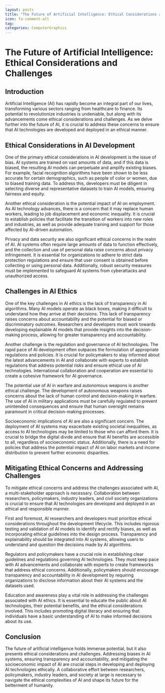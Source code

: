 ```yaml
---
layout: posts
title: "The Future of Artificial Intelligence: Ethical Considerations and Challenges"
icon: fa-comment-alt
tag:      
categories: ComputerGraphics
---
```



# The Future of Artificial Intelligence: Ethical Considerations and Challenges

## Introduction
Artificial Intelligence (AI) has rapidly become an integral part of our lives, transforming various sectors ranging from healthcare to finance. Its potential to revolutionize industries is undeniable, but along with its advancements come ethical considerations and challenges. As we delve further into the future of AI, it is crucial to address these concerns to ensure that AI technologies are developed and deployed in an ethical manner.

## Ethical Considerations in AI Development
One of the primary ethical considerations in AI development is the issue of bias. AI systems are trained on vast amounts of data, and if this data is biased, the resulting AI models can perpetuate and amplify existing biases. For example, facial recognition algorithms have been shown to be less accurate for certain demographics, such as people of color or women, due to biased training data. To address this, developers must be diligent in selecting diverse and representative datasets to train AI models, ensuring fairness and equity.

Another ethical consideration is the potential impact of AI on employment. As AI technology advances, there is a concern that it may replace human workers, leading to job displacement and economic inequality. It is crucial to establish policies that facilitate the transition of workers into new roles and industries, as well as provide adequate training and support for those affected by AI-driven automation.

Privacy and data security are also significant ethical concerns in the realm of AI. AI systems often require large amounts of data to function effectively, and the collection and use of personal data raise concerns about privacy infringement. It is essential for organizations to adhere to strict data protection regulations and ensure that user consent is obtained before collecting or using personal data. Additionally, robust security measures must be implemented to safeguard AI systems from cyberattacks and unauthorized access.

## Challenges in AI Ethics
One of the key challenges in AI ethics is the lack of transparency in AI algorithms. Many AI models operate as black boxes, making it difficult to understand how they arrive at their decisions. This lack of transparency raises concerns about accountability and the potential for biased or discriminatory outcomes. Researchers and developers must work towards developing explainable AI models that provide insights into the decision-making process, allowing for greater transparency and accountability.

Another challenge is the regulation and governance of AI technologies. The rapid pace of AI development often outpaces the formulation of appropriate regulations and policies. It is crucial for policymakers to stay informed about the latest advancements in AI and collaborate with experts to establish regulations that address potential risks and ensure ethical use of AI technologies. International collaboration and cooperation are essential to create a cohesive framework for AI governance.

The potential use of AI in warfare and autonomous weapons is another ethical challenge. The development of autonomous weapons raises concerns about the lack of human control and decision-making in warfare. The use of AI in military applications must be carefully regulated to prevent unintended consequences and ensure that human oversight remains paramount in critical decision-making processes.

Socioeconomic implications of AI are also a significant concern. The deployment of AI systems may exacerbate existing societal inequalities, as access to AI technologies may be limited to those who can afford them. It is crucial to bridge the digital divide and ensure that AI benefits are accessible to all, regardless of socioeconomic status. Additionally, there is a need for policies that address the potential impact of AI on labor markets and income distribution to prevent further economic disparities.

## Mitigating Ethical Concerns and Addressing Challenges
To mitigate ethical concerns and address the challenges associated with AI, a multi-stakeholder approach is necessary. Collaboration between researchers, policymakers, industry leaders, and civil society organizations is crucial to ensure that AI technologies are developed and deployed in an ethical and responsible manner.

First and foremost, AI researchers and developers must prioritize ethical considerations throughout the development lifecycle. This includes rigorous testing and validation of AI models to identify and rectify biases, as well as incorporating ethical guidelines into the design process. Transparency and explainability should be integrated into AI systems, allowing users to understand and question the decisions made by AI algorithms.

Regulators and policymakers have a crucial role in establishing clear guidelines and regulations governing AI technologies. They must keep pace with AI advancements and collaborate with experts to create frameworks that address ethical concerns. Additionally, policymakers should encourage transparency and accountability in AI development by requiring organizations to disclose information about their AI systems and the datasets used.

Education and awareness play a vital role in addressing the challenges associated with AI ethics. It is essential to educate the public about AI technologies, their potential benefits, and the ethical considerations involved. This includes promoting digital literacy and ensuring that individuals have a basic understanding of AI to make informed decisions about its use.

## Conclusion
The future of artificial intelligence holds immense potential, but it also presents ethical considerations and challenges. Addressing biases in AI systems, ensuring transparency and accountability, and mitigating the socioeconomic impact of AI are crucial steps in developing and deploying AI technologies ethically. A collaborative effort between researchers, policymakers, industry leaders, and society at large is necessary to navigate the ethical complexities of AI and shape its future for the betterment of humanity.